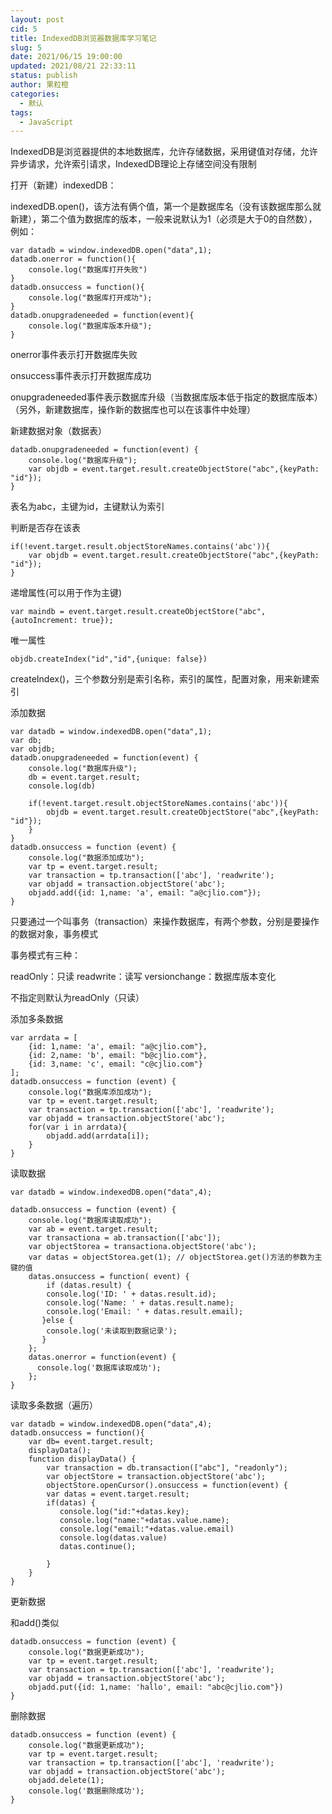 ```yaml
---
layout: post
cid: 5
title: IndexedDB浏览器数据库学习笔记
slug: 5
date: 2021/06/15 19:00:00
updated: 2021/08/21 22:33:11
status: publish
author: 果粒橙
categories: 
  - 默认
tags: 
  - JavaScript
---
```



IndexedDB是浏览器提供的本地数据库，允许存储数据，采用键值对存储，允许异步请求，允许索引请求，IndexedDB理论上存储空间没有限制

打开（新建）indexedDB：

indexedDB.open()，该方法有俩个值，第一个是数据库名（没有该数据库那么就新建），第二个值为数据库的版本，一般来说默认为1（必须是大于0的自然数），例如：


    var datadb = window.indexedDB.open("data",1);
    datadb.onerror = function(){
        console.log("数据库打开失败")
    }
    datadb.onsuccess = function(){
        console.log("数据库打开成功");
    }
    datadb.onupgradeneeded = function(event){ 
        console.log("数据库版本升级");
    }


onerror事件表示打开数据库失败

onsuccess事件表示打开数据库成功

onupgradeneeded事件表示数据库升级（当数据库版本低于指定的数据库版本）（另外，新建数据库，操作新的数据库也可以在该事件中处理）



新建数据对象（数据表）

    datadb.onupgradeneeded = function(event) {
        console.log("数据库升级");
        var objdb = event.target.result.createObjectStore("abc",{keyPath: "id"});
    }

表名为abc，主键为id，主键默认为索引


判断是否存在该表

    if(!event.target.result.objectStoreNames.contains('abc')){
        var objdb = event.target.result.createObjectStore("abc",{keyPath: "id"});
    }


递增属性(可以用于作为主键)

    var maindb = event.target.result.createObjectStore("abc",{autoIncrement: true});

唯一属性

    objdb.createIndex("id","id",{unique: false})

createIndex()，三个参数分别是索引名称，索引的属性，配置对象，用来新建索引


添加数据


    var datadb = window.indexedDB.open("data",1);
    var db;
    var objdb;
    datadb.onupgradeneeded = function(event) {
        console.log("数据库升级");
        db = event.target.result;
        console.log(db)
        
        if(!event.target.result.objectStoreNames.contains('abc')){
            objdb = event.target.result.createObjectStore("abc",{keyPath: "id"});
        }
    }
    datadb.onsuccess = function (event) {
        console.log("数据添加成功");
        var tp = event.target.result;
        var transaction = tp.transaction(['abc'], 'readwrite');
        var objadd = transaction.objectStore('abc');
        objadd.add({id: 1,name: 'a', email: "a@cjlio.com"});
    }   

 

只要通过一个叫事务（transaction）来操作数据库，有两个参数，分别是要操作的数据对象，事务模式

事务模式有三种：

readOnly：只读
readwrite：读写
versionchange：数据库版本变化

不指定则默认为readOnly（只读）


添加多条数据


    var arrdata = [
        {id: 1,name: 'a', email: "a@cjlio.com"},
        {id: 2,name: 'b', email: "b@cjlio.com"},
        {id: 3,name: 'c', email: "c@cjlio.com"}
    ];
    datadb.onsuccess = function (event) {
        console.log("数据库添加成功");
        var tp = event.target.result;
        var transaction = tp.transaction(['abc'], 'readwrite');
        var objadd = transaction.objectStore('abc');
        for(var i in arrdata){
            objadd.add(arrdata[i]);
        }
    }   


读取数据


    var datadb = window.indexedDB.open("data",4);   
   
    datadb.onsuccess = function (event) {
        console.log("数据库读取成功");
        var ab = event.target.result;
        var transactiona = ab.transaction(['abc']);
        var objectStorea = transactiona.objectStore('abc');
        var datas = objectStorea.get(1); // objectStorea.get()方法的参数为主键的值
        datas.onsuccess = function( event) {
            if (datas.result) {
            console.log('ID: ' + datas.result.id);
            console.log('Name: ' + datas.result.name);
            console.log('Email: ' + datas.result.email);
           }else {
            console.log('未读取到数据记录');
           }
        };  
        datas.onerror = function(event) {
          console.log('数据库读取成功');
        };
    }



读取多条数据（遍历）


    var datadb = window.indexedDB.open("data",4);   
    datadb.onsuccess = function(){
        var db= event.target.result;
        displayData();
        function displayData() {
            var transaction = db.transaction(["abc"], "readonly");
            var objectStore = transaction.objectStore('abc');
            objectStore.openCursor().onsuccess = function(event) {
            var datas = event.target.result;
            if(datas) {
               console.log("id:"+datas.key);
               console.log("name:"+datas.value.name);
               console.log("email:"+datas.value.email)
               console.log(datas.value)
               datas.continue();
               
            } 
        }
    }

更新数据

和add()类似


    datadb.onsuccess = function (event) {
        console.log("数据更新成功");
        var tp = event.target.result;
        var transaction = tp.transaction(['abc'], 'readwrite');
        var objadd = transaction.objectStore('abc');
        objadd.put({id: 1,name: 'hallo', email: "abc@cjlio.com"})
    }   




删除数据

    datadb.onsuccess = function (event) {
        console.log("数据更新成功");
        var tp = event.target.result;
        var transaction = tp.transaction(['abc'], 'readwrite');
        var objadd = transaction.objectStore('abc');
        objadd.delete(1);
        console.log('数据删除成功');
    }   